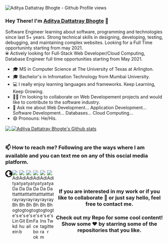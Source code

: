 <p align="left"> <img src="https://komarev.com/ghpvc/?username=Abhogte&label=Views&color=blue&style=plastic" alt="Aditya Dattatray Bhogte - Github Profile views" /> </p>

### Hey There! I'm [Aditya Dattatray Bhogte](https://aditya-bhogte.netlify.app/) 👋
Software Engineer learning about software, programming and technologies since last 5+ years. Strong technical skills in designing, developing, testing, debugging, and maintaining complex websites. Looking for a Full Time opportuninty starting from may 2021.
<br/>
⦿ Actively looking for Full-Stack Web Developer/Cloud Computing, Database Engineer full time opportunities starting from May 2021.

- 🎓 MS in Computer Science at The University of Texas at Arlington.
- 🎓 Bachelor's in Infromation Technology from Mumbai University. 
- 💻 I really enjoy learning languages and frameworks. Keep Learning, Keep Growing. 
- 🤝🏼 I’m looking to collaborate on Web Developement projects and would like to contribute to the software industry.
- 💬 Ask me about Web Development... Application Development... Software Development... Databases... Cloud Computing...
- 😄 Pronouns: He/His.

<a href="https://github.com/Abhogte">
  <img align="center" src="https://github-readme-stats.vercel.app/api/top-langs/?username=Abhogte&theme=light&hide_langs_below=1&layout=compact&langs_count=8" />
</a>
<a href="https://github.com/Abhogte">
 <img align="center" src="https://github-readme-stats.vercel.app/api?username=Abhogte&show_icons=true&theme=light&hide=contribs,prs" alt="Aditya Dattatray Bhogte's Github stats"/>
</a>
<br/>
<br/>

### 📫 How to reach me? Following are the ways where I am available and you can text me on any of this oscial media platform.
<a href="https://aditya-bhogte.netlify.app/" target="_blank"><img align="left" alt="Aditya Dattatray Bhogte's Linkdein" width="22px"                          src="https://raw.githubusercontent.com/iconic/open-iconic/master/svg/globe.svg" /></a>
<a href="https://www.linkedin.com/in/adityabhogte/" target="_blank"><img align="left" alt="Aditya Dattatray Bhogte's Linkdein" width="22px"                          src="https://cdn.jsdelivr.net/npm/simple-icons@v3/icons/linkedin.svg" /></a>
<a href="https://github.com/Abhogte" target="_blank"><img align="left" alt="Aditya Dattatray Bhogte's Github" width="22px" src="https://cdn.jsdelivr.net/npm/simple-icons@v3/icons/github.svg" /></a>
<a href="mailto:abhogte@gmail.com" target="_blank" >
  <img align="left" alt="Aditya Dattatray Bhogte's Email" width="22px" src="https://cdn.jsdelivr.net/npm/simple-icons@3.13.0/icons/gmail.svg" />
</a>
<a href="https://www.facebook.com/aditya.bhogte/" target="_blank" >
  <img align="left" alt="Aditya Dattatray Bhogte's Facebook" width="22px" src="https://cdn.jsdelivr.net/npm/simple-icons@v3/icons/facebook.svg" />
</a>
<a href="https://www.instagram.com/adityabhogte/" target="_blank">
  <img align="left" alt="Aditya Dattatray Bhogte's Instagram" width="22px" src="https://cdn.jsdelivr.net/npm/simple-icons@v3/icons/instagram.svg" />
</a>
<a href="https://twitter.com/AdityaBhogte">
  <img align="left" alt="Aditya Dattatray Bhogte's Twitter" width="22px" src="https://cdn.jsdelivr.net/npm/simple-icons@v3/icons/twitter.svg" />
</a>

<br/>
<br />


<div align="center">
 
### If you are interested in my work or if you like to collaborate 👯 or just say hello, feel free to contact me.
### Check out my Repo for some cool content! Show some ❤️ by starring some of the repositories that you like. 













</div>

